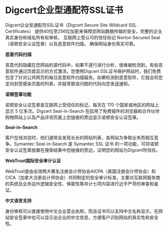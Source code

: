 

# Digcert企业型通配符SSL证书

Digcert企业型通配符SSL证书（Digcert Secure Site Wildcard SSL Certificates）
提供40位至256位加密来保障您网站数据传输的安全，完整的企业真实身份和域名所有权审核， 互联网上受认可的信任标记 Norton
Secured Seal（诺顿安全认证签章）以及恶意软件扫描， 确保网站身份真实可靠。

**恶意代码扫描**

恶意代码隐藏在您网站的源代码中，如果不逐行进行分析，很难被检测到，有些恶意软件通过页面显示的方式激活。您使用Digcert
SSL证书保护网站时，我们免费包含了针对公共网页的每日恶意软件扫描服务。如果检测到恶意软件，它就会将您定向到受感染页面的列表，并就导致该问题的代码向您发送通知。

**诺顿签章功能**

诺顿安全认证签章是互联网上受信任的标记，每天在 170 个国家或地区的网站上显示 5 亿多次。Digcert Seal-in-Search
在启用了免费插件的浏览器和合作伙伴购物网站上以及产品评测页面上您链接的旁边显示诺顿安全认证签章。

**Seal-in-Search**

客户在线浏览时，他们通常会发现长长的网站列表，各网站为争取业务而相互竞争。Symantec Seal-in-Search 是 Symantec
SSL 证书 的一项功能，可将诺顿安全认证签章放置在搜索结果中您链接的旁边，证明您的网站为Digcert所信任。

**WebTrust国际安全审计认证**

WebTrust是由全球两大著名注册会计师协会AICPA（美国注册会计师协会）和CICA（加拿大注册会计师协会）共同制定的安全审计标准，主要对互联网服务商的系统及业务运作逻辑安全性、保密性等共计七项内容进行近乎严苛的审查和鉴证。

**中文语言支持**

身份审核可以直接使用中文企业营业执照，而且证书可以支持中文名称显示，在网站安全签章中也可以显示出企业的中文信息，方便客户识别网站的真实性和安全性。
